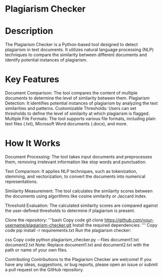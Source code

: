 # Plagiarism Checker

# Description
The Plagiarism Checker is a Python-based tool designed to detect plagiarism in text documents. It utilizes natural language processing (NLP) techniques to compare the similarity between different documents and identify potential instances of plagiarism.

# Key Features
Document Comparison: The tool compares the content of multiple documents to determine the level of similarity between them.
Plagiarism Detection: It identifies potential instances of plagiarism by analyzing the text similarities and patterns.
Customizable Thresholds: Users can set thresholds to define the level of similarity at which plagiarism is flagged.
Multiple File Formats: The tool supports various file formats, including plain text files (.txt), Microsoft Word documents (.docx), and more.

# How It Works
Document Processing: The tool takes input documents and preprocesses them, removing irrelevant information like stop words and punctuation.

Text Comparison: It applies NLP techniques, such as tokenization, stemming, and vectorization, to convert the documents into numerical representations.

Similarity Measurement: The tool calculates the similarity scores between the documents using algorithms like cosine similarity or Jaccard index.

Threshold Evaluation: The calculated similarity scores are compared against the user-defined thresholds to determine if plagiarism is present.

Clone the repository:
'''bash
Copy code
git clone https://github.com/your-username/plagiarism-checker.git
Install the required dependencies:
'''
Copy code
pip install -r requirements.txt
Run the plagiarism checker:

css
Copy code
python plagiarism_checker.py --files document1.txt document2.txt
Note: Replace document1.txt and document2.txt with the path or name of your own files.


Contributing
Contributions to the Plagiarism Checker are welcome! If you have any ideas, suggestions, or bug reports, please open an issue or submit a pull request on the GitHub repository.





